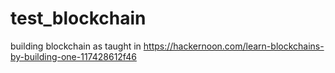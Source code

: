 # test_blockchain
building blockchain as taught in https://hackernoon.com/learn-blockchains-by-building-one-117428612f46
